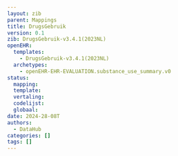 ```yaml
---
layout: zib
parent: Mappings
title: DrugsGebruik
version: 0.1
zib: DrugsGebruik-v3.4.1(2023NL)
openEHR:
  templates:
    - DrugsGebruik-v3.4.1(2023NL)
  archetypes:
    - openEHR-EHR-EVALUATION.substance_use_summary.v0
status:
  mapping:
  template:
  vertaling:
  codelijst:
  globaal:
date: 2024-28-08T
authors:
  - DataHub
categories: []
tags: []
---
```

